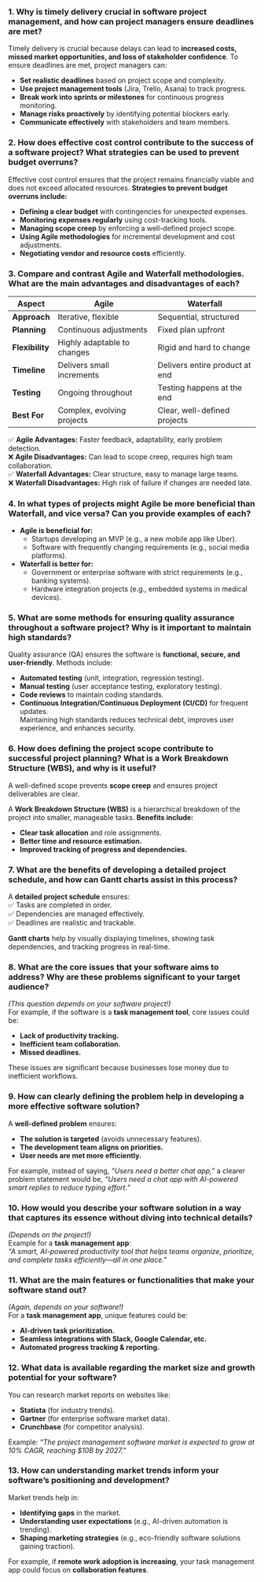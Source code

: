 ### **1. Why is timely delivery crucial in software project management, and how can project managers ensure deadlines are met?**  
Timely delivery is crucial because delays can lead to **increased costs, missed market opportunities, and loss of stakeholder confidence**. To ensure deadlines are met, project managers can:  
- **Set realistic deadlines** based on project scope and complexity.  
- **Use project management tools** (Jira, Trello, Asana) to track progress.  
- **Break work into sprints or milestones** for continuous progress monitoring.  
- **Manage risks proactively** by identifying potential blockers early.  
- **Communicate effectively** with stakeholders and team members.  

### **2. How does effective cost control contribute to the success of a software project? What strategies can be used to prevent budget overruns?**  
Effective cost control ensures that the project remains financially viable and does not exceed allocated resources. **Strategies to prevent budget overruns include:**  
- **Defining a clear budget** with contingencies for unexpected expenses.  
- **Monitoring expenses regularly** using cost-tracking tools.  
- **Managing scope creep** by enforcing a well-defined project scope.  
- **Using Agile methodologies** for incremental development and cost adjustments.  
- **Negotiating vendor and resource costs** efficiently. 

### **3. Compare and contrast Agile and Waterfall methodologies. What are the main advantages and disadvantages of each?**  
| Aspect | Agile | Waterfall |  
|--------|------|----------|  
| **Approach** | Iterative, flexible | Sequential, structured |  
| **Planning** | Continuous adjustments | Fixed plan upfront |  
| **Flexibility** | Highly adaptable to changes | Rigid and hard to change |  
| **Timeline** | Delivers small increments | Delivers entire product at end |  
| **Testing** | Ongoing throughout | Testing happens at the end |  
| **Best For** | Complex, evolving projects | Clear, well-defined projects |  

✅ **Agile Advantages:** Faster feedback, adaptability, early problem detection.  
❌ **Agile Disadvantages:** Can lead to scope creep, requires high team collaboration.  
✅ **Waterfall Advantages:** Clear structure, easy to manage large teams.  
❌ **Waterfall Disadvantages:** High risk of failure if changes are needed late.  

### **4. In what types of projects might Agile be more beneficial than Waterfall, and vice versa? Can you provide examples of each?**  
- **Agile is beneficial for:**  
  - Startups developing an MVP (e.g., a new mobile app like Uber).  
  - Software with frequently changing requirements (e.g., social media platforms).  
- **Waterfall is better for:**  
  - Government or enterprise software with strict requirements (e.g., banking systems).  
  - Hardware integration projects (e.g., embedded systems in medical devices).  
### **5. What are some methods for ensuring quality assurance throughout a software project? Why is it important to maintain high standards?**  
Quality assurance (QA) ensures the software is **functional, secure, and user-friendly**. Methods include:  
- **Automated testing** (unit, integration, regression testing).  
- **Manual testing** (user acceptance testing, exploratory testing).  
- **Code reviews** to maintain coding standards.  
- **Continuous Integration/Continuous Deployment (CI/CD)** for frequent updates.  
Maintaining high standards reduces technical debt, improves user experience, and enhances security.  
### **6. How does defining the project scope contribute to successful project planning? What is a Work Breakdown Structure (WBS), and why is it useful?**  
A well-defined scope prevents **scope creep** and ensures project deliverables are clear.  

A **Work Breakdown Structure (WBS)** is a hierarchical breakdown of the project into smaller, manageable tasks. **Benefits include:**  
- **Clear task allocation** and role assignments.  
- **Better time and resource estimation.**  
- **Improved tracking of progress and dependencies.**  
### **7. What are the benefits of developing a detailed project schedule, and how can Gantt charts assist in this process?**  
A **detailed project schedule** ensures:  
✅ Tasks are completed in order.  
✅ Dependencies are managed effectively.  
✅ Deadlines are realistic and trackable.  

**Gantt charts** help by visually displaying timelines, showing task dependencies, and tracking progress in real-time.

### **8. What are the core issues that your software aims to address? Why are these problems significant to your target audience?**  
*(This question depends on your software project!)*  
For example, if the software is a **task management tool**, core issues could be:  
- **Lack of productivity tracking.**  
- **Inefficient team collaboration.**  
- **Missed deadlines.**  

These issues are significant because businesses lose money due to inefficient workflows. 

### **9. How can clearly defining the problem help in developing a more effective software solution?**  
A **well-defined problem** ensures:  
- **The solution is targeted** (avoids unnecessary features).  
- **The development team aligns on priorities.**  
- **User needs are met more efficiently.**  

For example, instead of saying, *“Users need a better chat app,”* a clearer problem statement would be, *“Users need a chat app with AI-powered smart replies to reduce typing effort.”* 

### **10. How would you describe your software solution in a way that captures its essence without diving into technical details?**  
*(Depends on the project!)*  
Example for a **task management app**:  
*"A smart, AI-powered productivity tool that helps teams organize, prioritize, and complete tasks efficiently—all in one place."* 

### **11. What are the main features or functionalities that make your software stand out?**  
*(Again, depends on your software!)*  
For a **task management app**, unique features could be:  
- **AI-driven task prioritization.**  
- **Seamless integrations with Slack, Google Calendar, etc.**  
- **Automated progress tracking & reporting.**  
### **12. What data is available regarding the market size and growth potential for your software?**  
You can research market reports on websites like:  
- **Statista** (for industry trends).  
- **Gartner** (for enterprise software market data).  
- **Crunchbase** (for competitor analysis).  

Example: *“The project management software market is expected to grow at 10% CAGR, reaching $10B by 2027.”* 

### **13. How can understanding market trends inform your software’s positioning and development?**  
Market trends help in:  
- **Identifying gaps** in the market.  
- **Understanding user expectations** (e.g., AI-driven automation is trending).  
- **Shaping marketing strategies** (e.g., eco-friendly software solutions gaining traction).  

For example, if **remote work adoption is increasing**, your task management app could focus on **collaboration features**. 
